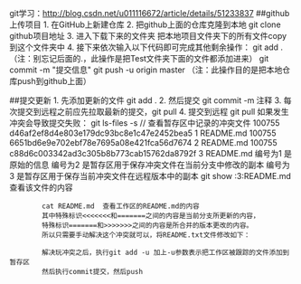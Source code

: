 git学习：http://blog.csdn.net/u011116672/article/details/51233837
##github 上传项目
    1. 在GitHub上新建仓库
    2. 把github上面的仓库克隆到本地   git clone github项目地址
    3. 进入下载下来的文件夹  把本地项目文件夹下的所有文件copy到这个文件夹中
    4. 接下来依次输入以下代码即可完成其他剩余操作：
        git add .        （注：别忘记后面的.，此操作是把Test文件夹下面的文件都添加进来）
        git commit  -m  "提交信息" 
        git push -u origin master   （注：此操作目的是把本地仓库push到github上面）
    
    
##提交更新
    1. 先添加更新的文件  git add .
    2. 然后提交 git commit -m 注释
    3. 每次提交到远程之前应先拉取最新的提交，git pull
    4. 提交到远程 git pull
        如果发生冲突会导致提交失败：
            git ls-files -s    // 查看暂存区中记录的冲突文件
                100755 d46af2ef8d4e803e179dc93bc8e1c47e2452bea5 1	README.md
                100755 6651bd6e9e702ebf78e7695a08e421fca56d7674 2	README.md
                100755 c88d6c003342ad3c305b8b773cab15762da8792f 3	README.md
            编号为1 是原始的信息
            编号为2 是暂存区用于保存冲突文件在当前分支中修改的副本
            编号为3 是暂存区用于保存当前冲突文件在远程版本中的副本
            git show :3:README.md  查看该文件的内容
            
            cat README.md  查看工作区的README.md的内容
            其中特殊标识<<<<<<<和=======之间的内容是当前分支所更新的内容，
            特殊标识=======和>>>>>>>之间的内容是所合并的版本更改的内容。
            所以只需要手动解决这个冲突就可以，将README.txt文件修改如下：
            
            解决玩冲突之后，执行git add -u 加上-u参数表示把工作区被跟踪的文件添加到暂存区
            然后执行commit提交，然后push
                      
            
            